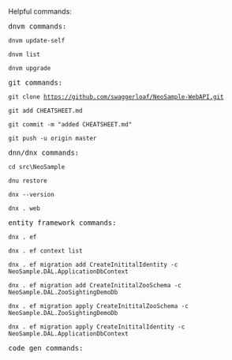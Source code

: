 Helpful commands:
<pre>dnvm commands:</pre>

<code>dnvm  update-self</code>

<code>dnvm  list</code>

<code>dnvm  upgrade</code>

<pre>git commands:</pre>

<code>git clone https://github.com/swaggerloaf/NeoSample-WebAPI.git</code>

<code>git add CHEATSHEET.md</code>

<code>git commit -m "added CHEATSHEET.md"</code>

<code>git push -u origin master</code>


<pre>dnn/dnx commands:</pre>

<code>cd src\NeoSample</code>

<code>dnu restore</code>

<code>dnx --version</code>

<code>dnx . web</code>

<pre>entity framework commands:</pre>

<code>dnx . ef</code>

<code>dnx . ef context list</code>

<code>dnx . ef migration add CreateInititalIdentity -c NeoSample.DAL.ApplicationDbContext</code>

<code>dnx . ef migration add CreateInititalZooSchema -c NeoSample.DAL.ZooSightingDemoDb</code>

<code>dnx . ef migration apply CreateInititalZooSchema -c NeoSample.DAL.ZooSightingDemoDb</code>

<code>dnx . ef migration apply CreateInititalIdentity -c NeoSample.DAL.ApplicationDbContext</code>

<pre>code gen commands:</pre>

